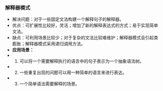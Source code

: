 ### 解释器模式
* 解决问题：对于一些固定文法构建一个解释句子的解释器。
* 优点：可扩展性比较好，灵活；增加了新的解释表达式的方式；易于实现简单文法。
* 缺点：可利用场景比较少；对于复杂的文法比较难维护；解释器模式会引起类膨胀；解释器模式采用递归调用方法。
* **应用场景：**
* 1. 可以将一个需要解释执行的语言中的句子表示为一个抽象语法树。 
* 2. 一些重复出现的问题可以用一种简单的语言来进行表达。 
* 3. 一个简单语法需要解释的场景。